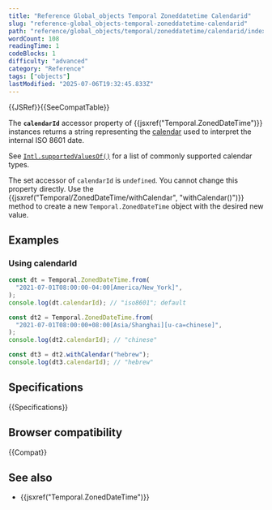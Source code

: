 ```yaml
---
title: "Reference Global_objects Temporal Zoneddatetime Calendarid"
slug: "reference-global_objects-temporal-zoneddatetime-calendarid"
path: "reference/global_objects/temporal/zoneddatetime/calendarid/index.md"
wordCount: 108
readingTime: 1
codeBlocks: 1
difficulty: "advanced"
category: "Reference"
tags: ["objects"]
lastModified: "2025-07-06T19:32:45.833Z"
---
```



{{JSRef}}{{SeeCompatTable}}

The **`calendarId`** accessor property of {{jsxref("Temporal.ZonedDateTime")}} instances returns a string representing the [calendar](/en-US/docs/Web/JavaScript/Reference/Global_Objects/Temporal#calendars) used to interpret the internal ISO 8601 date.

See [`Intl.supportedValuesOf()`](/en-US/docs/Web/JavaScript/Reference/Global_Objects/Intl/supportedValuesOf#supported_calendar_types) for a list of commonly supported calendar types.

The set accessor of `calendarId` is `undefined`. You cannot change this property directly. Use the {{jsxref("Temporal/ZonedDateTime/withCalendar", "withCalendar()")}} method to create a new `Temporal.ZonedDateTime` object with the desired new value.

## Examples

### Using calendarId

```js
const dt = Temporal.ZonedDateTime.from(
  "2021-07-01T08:00:00-04:00[America/New_York]",
);
console.log(dt.calendarId); // "iso8601"; default

const dt2 = Temporal.ZonedDateTime.from(
  "2021-07-01T08:00:00+08:00[Asia/Shanghai][u-ca=chinese]",
);
console.log(dt2.calendarId); // "chinese"

const dt3 = dt2.withCalendar("hebrew");
console.log(dt3.calendarId); // "hebrew"
```

## Specifications

{{Specifications}}

## Browser compatibility

{{Compat}}

## See also

- {{jsxref("Temporal.ZonedDateTime")}}
